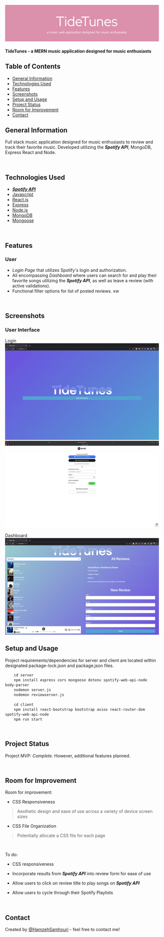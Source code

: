 ![](./site_images/github-header-image.png)

#### TideTunes - a MERN music application designed for music enthusiasts
<!-- > Live demo [_here_](https://www.example.com). -->

## Table of Contents
* [General Information](#general-information)
* [Technologies Used](#technologies-used)
* [Features](#features)
* [Screenshots](#screenshots)
* [Setup and Usage](#setup-and-usage)
* [Project Status](#project-status)
* [Room for Improvement](#room-for-improvement)
* [Contact](#contact)

## General Information
Full stack music application designed for music enthusiasts to review and track their favorite music. Developed utilizing the ***Spotify API***, MongoDB, Express React and Node.

<br>


## Technologies Used
* [***Spotify API***](https://developer.spotify.com/)
* [Javascript](https://www.javascript.com/)
* [React.js](https://reactjs.org/)
* [Express](https://expressjs.com/)
* [Node.js](https://nodejs.org/en/)
* [MongoDB](https://www.mongodb.com/)
* [Mongoose](https://mongoosejs.com/)

<br>


## Features
### User
- *Login Page* that utilizes Spotify's login and authorization.
- All encompassing *Dashboard* where users can search for and play their favorite songs utilizing the ***Spotify API***, as well as leave a review (with active validations).
- Functional filter options for list of posted reviews. 
xw
<br>


## Screenshots
### User Interface
Login
![Login](./site_images/login.png)
![Spotify Login](./site_images/spotifyauth.png)

Dashboard
![Dashboard](./site_images/dashboard.png)


## Setup and Usage
Project requirements/dependencies for server and client are located within designated  package-lock.json and package.json files. 

        cd server
        npm install express cors mongoose dotenv spotify-web-api-node body-parser
        nodemon server.js
        nodemon reviewserver.js

        cd client
        npm install react-bootstrap bootstrap axios react-router-dom spotify-web-api-node
        npm run start


<br>


## Project Status
Project MVP: _Complete_. However, additional features planned.

<br>

## Room for Improvement

Room for improvement:
- CSS Responsiveness
> Aesthetic design and ease of use across a variety of device screen sizes 
- CSS File Organization
> Potentially allocate a CSS file for each page
<br>


To do:
- CSS responsiveness

- Incorporate results from ***Spotify API*** into review form for ease of use

- Allow users to click on review title to play songs on ***Spotify API***

- Allow users to cycle through their Spotify Playlists

<br>

## Contact
Created by [@HamzehSamhouri](https://www.linkedin.com/in/hamzehsamhouri/) - feel free to contact me!
